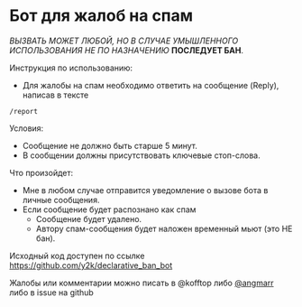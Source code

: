 # Бот для жалоб на спам

_ВЫЗВАТЬ МОЖЕТ ЛЮБОЙ, НО В СЛУЧАЕ УМЫШЛЕННОГО ИСПОЛЬЗОВАНИЯ НЕ ПО НАЗНАЧЕНИЮ_ **ПОСЛЕДУЕТ БАН**.

Инструкция по использованию:
- Для жалобы на спам необходимо ответить на сообщение (Reply), написав в тексте

`/report`

Условия:
- Сообщение не должно быть старше 5 минут.
- В сообщении должны присутствовать ключевые стоп-слова.

Что произойдет:
- Мне в любом случае отправится уведомление о вызове бота в личные сообщения.
- Если сообщение будет распознано как спам
  - Сообщение будет удалено.
  - Автору спам-сообщения будет наложен временный мьют (это НЕ бан).

Исходный код доступен по ссылке https://github.com/y2k/declarative_ban_bot

Жалобы или комментарии можно писать в @kofftop либо [@angmarr](https://t.me/angmarr) либо в issue на github
